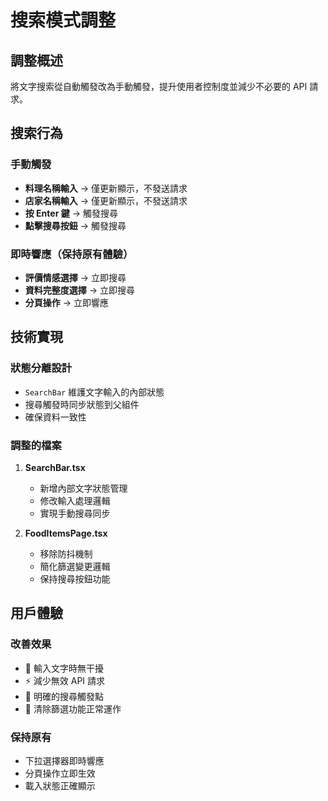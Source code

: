 # 搜索模式調整

## 調整概述

將文字搜索從自動觸發改為手動觸發，提升使用者控制度並減少不必要的 API 請求。

## 搜索行為

### 手動觸發
- **料理名稱輸入** → 僅更新顯示，不發送請求
- **店家名稱輸入** → 僅更新顯示，不發送請求
- **按 Enter 鍵** → 觸發搜尋
- **點擊搜尋按鈕** → 觸發搜尋

### 即時響應（保持原有體驗）
- **評價情感選擇** → 立即搜尋
- **資料完整度選擇** → 立即搜尋
- **分頁操作** → 立即響應

## 技術實現

### 狀態分離設計
- `SearchBar` 維護文字輸入的內部狀態
- 搜尋觸發時同步狀態到父組件
- 確保資料一致性

### 調整的檔案
1. **SearchBar.tsx**
   - 新增內部文字狀態管理
   - 修改輸入處理邏輯
   - 實現手動搜尋同步

2. **FoodItemsPage.tsx**
   - 移除防抖機制
   - 簡化篩選變更邏輯
   - 保持搜尋按鈕功能

## 用戶體驗

### 改善效果
- 📝 輸入文字時無干擾
- ⚡ 減少無效 API 請求
- 🎯 明確的搜尋觸發點
- 🔄 清除篩選功能正常運作

### 保持原有
- 下拉選擇器即時響應
- 分頁操作立即生效
- 載入狀態正確顯示